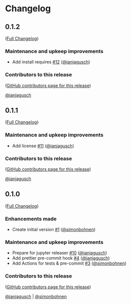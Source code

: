 # Changelog

<!-- <START NEW CHANGELOG ENTRY> -->

## 0.1.2

([Full Changelog](https://github.com/mamba-org/quetz-client/compare/v0.1.1...b844539c779a3014c55c8d942d5c5f8b91ba0bc6))

### Maintenance and upkeep improvements

- Add install requires [#12](https://github.com/mamba-org/quetz-client/pull/12) ([@janjagusch](https://github.com/janjagusch))

### Contributors to this release

([GitHub contributors page for this release](https://github.com/mamba-org/quetz-client/graphs/contributors?from=2023-02-17&to=2023-02-17&type=c))

[@janjagusch](https://github.com/search?q=repo%3Amamba-org%2Fquetz-client+involves%3Ajanjagusch+updated%3A2023-02-17..2023-02-17&type=Issues)

<!-- <END NEW CHANGELOG ENTRY> -->

## 0.1.1

([Full Changelog](https://github.com/mamba-org/quetz-client/compare/v0.1.0...37186a40d91e882aabd2e60ad1ae981043bb5378))

### Maintenance and upkeep improvements

- Add license [#11](https://github.com/mamba-org/quetz-client/pull/11) ([@janjagusch](https://github.com/janjagusch))

### Contributors to this release

([GitHub contributors page for this release](https://github.com/mamba-org/quetz-client/graphs/contributors?from=2023-02-17&to=2023-02-17&type=c))

[@janjagusch](https://github.com/search?q=repo%3Amamba-org%2Fquetz-client+involves%3Ajanjagusch+updated%3A2023-02-17..2023-02-17&type=Issues)

## 0.1.0

([Full Changelog](https://github.com/mamba-org/quetz-client/compare/10bc0eacd33abde944568aca82b6681b40041a78...496c6b4bcdf7af06107ca894ffee576236bf8cb3))

### Enhancements made

- Create initial version [#1](https://github.com/mamba-org/quetz-client/pull/1) ([@simonbohnen](https://github.com/simonbohnen))

### Maintenance and upkeep improvements

- Prepare for jupyter releaser [#10](https://github.com/mamba-org/quetz-client/pull/10) ([@janjagusch](https://github.com/janjagusch))
- Add prettier pre-commit hook [#4](https://github.com/mamba-org/quetz-client/pull/4) ([@janjagusch](https://github.com/janjagusch))
- Add Actions for tests & pre-commit [#3](https://github.com/mamba-org/quetz-client/pull/3) ([@simonbohnen](https://github.com/simonbohnen))

### Contributors to this release

([GitHub contributors page for this release](https://github.com/mamba-org/quetz-client/graphs/contributors?from=2023-02-02&to=2023-02-17&type=c))

[@janjagusch](https://github.com/search?q=repo%3Amamba-org%2Fquetz-client+involves%3Ajanjagusch+updated%3A2023-02-02..2023-02-17&type=Issues) | [@simonbohnen](https://github.com/search?q=repo%3Amamba-org%2Fquetz-client+involves%3Asimonbohnen+updated%3A2023-02-02..2023-02-17&type=Issues)
